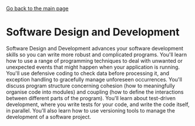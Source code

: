 [Go back to the main page](https://github.com/world-class/REPL)

# Software Design and Development
Software Design and Development advances your software development
skills so you can write more robust and complicated programs. You'll
learn how to use a range of programming techniques to deal with unwanted
or unexpected events that might happen when your application is running.
You'll use defensive coding to check data before processing it,
and exception handling to gracefully manage unforeseen occurrences.
You'll discuss program structure concerning cohesion (how to
meaningfully organise code into modules) and coupling (how to define the
interactions between different parts of the program). You'll learn
about test-driven development, where you write tests for your code,
and write the code itself, in parallel. You'll also learn how to use
versioning tools to manage the development of a software project.
